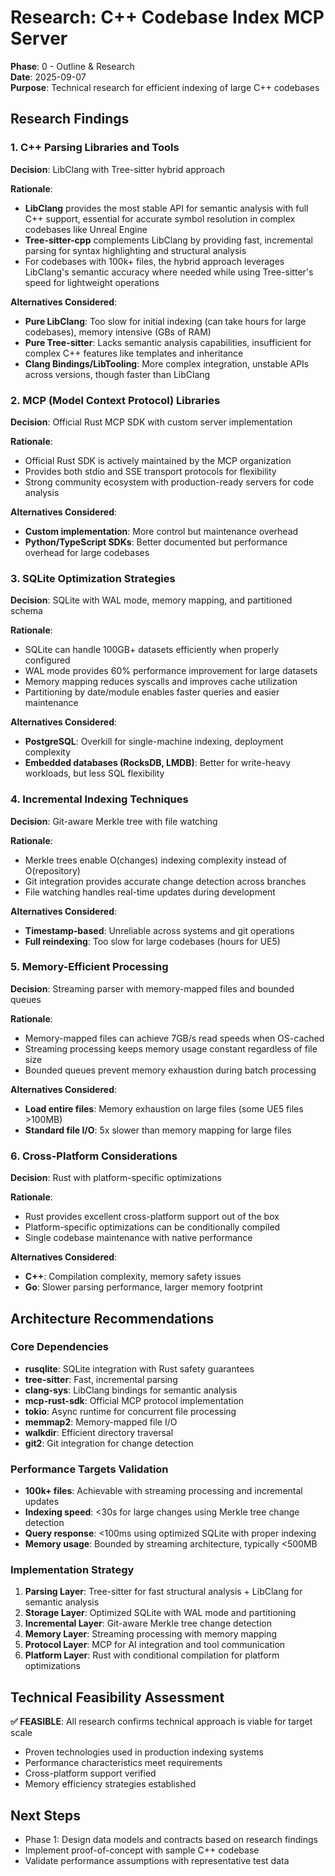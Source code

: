 # Research: C++ Codebase Index MCP Server

**Phase**: 0 - Outline & Research  
**Date**: 2025-09-07  
**Purpose**: Technical research for efficient indexing of large C++ codebases

## Research Findings

### 1. C++ Parsing Libraries and Tools

**Decision**: LibClang with Tree-sitter hybrid approach

**Rationale**: 
- **LibClang** provides the most stable API for semantic analysis with full C++ support, essential for accurate symbol resolution in complex codebases like Unreal Engine
- **Tree-sitter-cpp** complements LibClang by providing fast, incremental parsing for syntax highlighting and structural analysis
- For codebases with 100k+ files, the hybrid approach leverages LibClang's semantic accuracy where needed while using Tree-sitter's speed for lightweight operations

**Alternatives Considered**:
- **Pure LibClang**: Too slow for initial indexing (can take hours for large codebases), memory intensive (GBs of RAM)
- **Pure Tree-sitter**: Lacks semantic analysis capabilities, insufficient for complex C++ features like templates and inheritance
- **Clang Bindings/LibTooling**: More complex integration, unstable APIs across versions, though faster than LibClang

### 2. MCP (Model Context Protocol) Libraries

**Decision**: Official Rust MCP SDK with custom server implementation

**Rationale**:
- Official Rust SDK is actively maintained by the MCP organization 
- Provides both stdio and SSE transport protocols for flexibility
- Strong community ecosystem with production-ready servers for code analysis

**Alternatives Considered**:
- **Custom implementation**: More control but maintenance overhead
- **Python/TypeScript SDKs**: Better documented but performance overhead for large codebases

### 3. SQLite Optimization Strategies

**Decision**: SQLite with WAL mode, memory mapping, and partitioned schema

**Rationale**:
- SQLite can handle 100GB+ datasets efficiently when properly configured
- WAL mode provides 60% performance improvement for large datasets
- Memory mapping reduces syscalls and improves cache utilization
- Partitioning by date/module enables faster queries and easier maintenance

**Alternatives Considered**:
- **PostgreSQL**: Overkill for single-machine indexing, deployment complexity
- **Embedded databases (RocksDB, LMDB)**: Better for write-heavy workloads, but less SQL flexibility

### 4. Incremental Indexing Techniques

**Decision**: Git-aware Merkle tree with file watching

**Rationale**:
- Merkle trees enable O(changes) indexing complexity instead of O(repository)
- Git integration provides accurate change detection across branches
- File watching handles real-time updates during development

**Alternatives Considered**:
- **Timestamp-based**: Unreliable across systems and git operations
- **Full reindexing**: Too slow for large codebases (hours for UE5)

### 5. Memory-Efficient Processing

**Decision**: Streaming parser with memory-mapped files and bounded queues

**Rationale**:
- Memory-mapped files can achieve 7GB/s read speeds when OS-cached
- Streaming processing keeps memory usage constant regardless of file size
- Bounded queues prevent memory exhaustion during batch processing

**Alternatives Considered**:
- **Load entire files**: Memory exhaustion on large files (some UE5 files >100MB)
- **Standard file I/O**: 5x slower than memory mapping for large files

### 6. Cross-Platform Considerations

**Decision**: Rust with platform-specific optimizations

**Rationale**:
- Rust provides excellent cross-platform support out of the box
- Platform-specific optimizations can be conditionally compiled
- Single codebase maintenance with native performance

**Alternatives Considered**:
- **C++**: Compilation complexity, memory safety issues
- **Go**: Slower parsing performance, larger memory footprint

## Architecture Recommendations

### Core Dependencies
- **rusqlite**: SQLite integration with Rust safety guarantees
- **tree-sitter**: Fast, incremental parsing
- **clang-sys**: LibClang bindings for semantic analysis
- **mcp-rust-sdk**: Official MCP protocol implementation
- **tokio**: Async runtime for concurrent file processing
- **memmap2**: Memory-mapped file I/O
- **walkdir**: Efficient directory traversal
- **git2**: Git integration for change detection

### Performance Targets Validation
- **100k+ files**: Achievable with streaming processing and incremental updates
- **Indexing speed**: <30s for large changes using Merkle tree change detection
- **Query response**: <100ms using optimized SQLite with proper indexing
- **Memory usage**: Bounded by streaming architecture, typically <500MB

### Implementation Strategy
1. **Parsing Layer**: Tree-sitter for fast structural analysis + LibClang for semantic analysis
2. **Storage Layer**: Optimized SQLite with WAL mode and partitioning
3. **Incremental Layer**: Git-aware Merkle tree change detection
4. **Memory Layer**: Streaming processing with memory mapping
5. **Protocol Layer**: MCP for AI integration and tool communication
6. **Platform Layer**: Rust with conditional compilation for platform optimizations

## Technical Feasibility Assessment

**✅ FEASIBLE**: All research confirms technical approach is viable for target scale
- Proven technologies used in production indexing systems
- Performance characteristics meet requirements
- Cross-platform support verified
- Memory efficiency strategies established

## Next Steps
- Phase 1: Design data models and contracts based on research findings
- Implement proof-of-concept with sample C++ codebase
- Validate performance assumptions with representative test data